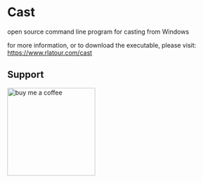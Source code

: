 # Cast
 open source command line program for casting from Windows
 
 for more information, or to download the executable, please visit:
 https://www.rlatour.com/cast

 ## Support

[<img alt="buy me  a coffee" width="200px" src="https://cdn.buymeacoffee.com/buttons/v2/default-blue.png" />](https://www.buymeacoffee.com/roblatour)
 
